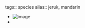 tags:: species
alias:: jeruk, mandarin

- ![image](https://peach-geographical-bat-397.mypinata.cloud/ipfs/QmNzXGidJgbHngBizMtfwyKp5C86nvUrxriR4ecbmELix6)
-